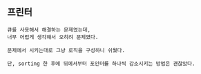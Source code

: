 ## 프린터

    큐를 사용해서 해결하는 문제였는데,
    너무 어렵게 생각해서 오히려 문제였다.

    문제에서 시키는대로 그냥 로직을 구성하니 쉬웠다.

    단, sorting 한 후에 뒤에서부터 포인터를 하나씩 감소시키는 방법은 괜찮았다.